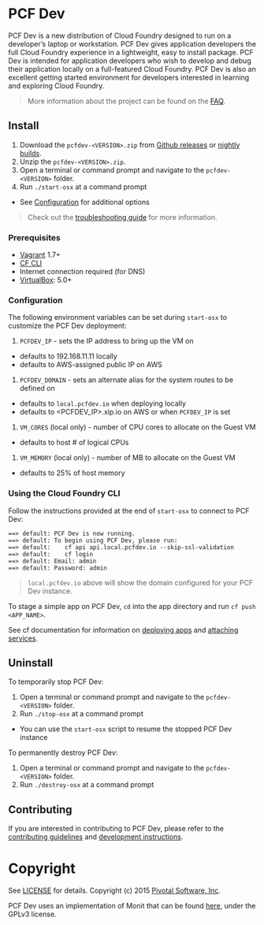 # PCF Dev

PCF Dev is a new distribution of Cloud Foundry designed to run on a developer’s laptop or workstation.  PCF Dev gives application developers the full Cloud Foundry experience in a lightweight, easy to install package.  PCF Dev is intended for application developers who wish to develop and debug their application locally on a full-featured Cloud Foundry.  PCF Dev is also an excellent getting started environment for developers interested in learning and exploring Cloud Foundry.

> More information about the project can be found on the [FAQ](FAQ.md#general-questions).

## Install

1. Download the `pcfdev-<VERSION>.zip` from [Github releases](https://github.com/pivotal-cf/pcfdev/releases) or [nightly builds](https://pcfdev.s3.amazonaws.com/nightly/index.html).
1. Unzip the `pcfdev-<VERSION>.zip`.
1. Open a terminal or command prompt and navigate to the `pcfdev-<VERSION>` folder.
1. Run `./start-osx` at a command prompt
  - See [Configuration](#configuration) for additional options

> Check out the [troubleshooting guide](FAQ.md#troubleshooting) for more information.

### Prerequisites

* [Vagrant](https://vagrantup.com/) 1.7+
* [CF CLI](https://github.com/cloudfoundry/cli)
* Internet connection required (for DNS)
* [VirtualBox](https://www.virtualbox.org/): 5.0+

### Configuration

The following environment variables can be set during `start-osx` to customize the PCF Dev deployment:

1. `PCFDEV_IP` - sets the IP address to bring up the VM on
  - defaults to 192.168.11.11 locally
  - defaults to AWS-assigned public IP on AWS
1. `PCFDEV_DOMAIN` - sets an alternate alias for the system routes to be defined on
  - defaults to `local.pcfdev.io` when deploying locally
  - defaults to <PCFDEV_IP>.xip.io on AWS or when `PCFDEV_IP` is set
1. `VM_CORES` (local only) - number of CPU cores to allocate on the Guest VM
  - defaults to host # of logical CPUs
1. `VM_MEMORY` (local only) - number of MB to allocate on the Guest VM 
  - defaults to 25% of host memory

### Using the Cloud Foundry CLI

Follow the instructions provided at the end of `start-osx` to connect to PCF Dev:

```
==> default: PCF Dev is now running.
==> default: To begin using PCF Dev, please run:
==> default: 	cf api api.local.pcfdev.io --skip-ssl-validation
==> default: 	cf login
==> default: Email: admin
==> default: Password: admin
```

> `local.pcfdev.io` above will show the domain configured for your PCF Dev instance.

To stage a simple app on PCF Dev, `cd` into the app directory and run `cf push <APP_NAME>`.

See cf documentation for information on [deploying apps](http://docs.cloudfoundry.org/devguide/deploy-apps/) and [attaching services](http://docs.cloudfoundry.org/devguide/services/).

## Uninstall

To temporarily stop PCF Dev:

1. Open a terminal or command prompt and navigate to the `pcfdev-<VERSION>` folder.
1. Run `./stop-osx` at a command prompt
  - You can use the `start-osx` script to resume the stopped PCF Dev instance

To permanently destroy PCF Dev:

1. Open a terminal or command prompt and navigate to the `pcfdev-<VERSION>` folder.
1. Run `./destroy-osx` at a command prompt

## Contributing

If you are interested in contributing to PCF Dev, please refer to the [contributing guidelines](CONTRIBUTING.md) and [development instructions](DEVELOP.md).

# Copyright

See [LICENSE](LICENSE) for details.
Copyright (c) 2015 [Pivotal Software, Inc](http://www.pivotal.io/).

PCF Dev uses an implementation of Monit that can be found [here](https://github.com/pivotal-cf/pcfdev-monit), under the GPLv3 license.
